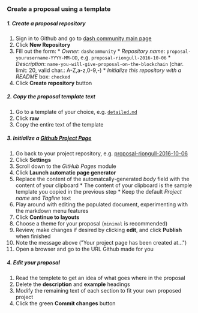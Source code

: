 ### Create a proposal using a template

##### 1. Create a proposal repository
  1. Sign in to Github and go to [dash community main page](https://github.com/dashcommunity)
  2. Click **New Repository**
  3. Fill out the form:
    * *Owner*: `dashcommunity`
    * *Repository name*: `proposal-yourusername-YYYY-MM-DD`, e.g. `proposal-riongull-2016-10-06`
    * *Description*: `name-you-will-give-proposal-on-the-blockchain` (char. limit: 20, valid char.: A-Z,a-z,0-9,-)
    * *Initialize this repository with a README* box: `checked`
  4. Click **Create repository** button

##### 2. Copy the proposal template text
  1. Go to a template of your choice, e.g. [`detailed.md`](https://github.com/dashcommunity/proposal-templates/blob/master/detailed.md)
  2. Click **raw**
  3. Copy the entire text of the template
  
##### 3. Initialize a [Github Project Page](https://help.github.com/articles/creating-pages-with-the-automatic-generator/)
  1. Go back to your project repository, e.g. [proposal-riongull-2016-10-06](https://github.com/dashcommunity/proposal-riongull-2016-10-06)
  2. Click **Settings**
  3. Scroll down to the *GitHub Pages* module
  4. Click **Launch automatic page generator**
  5. Replace the content of the automatcally-generated *body* field with the content of your clipboard
    * The content of your clipboard is the sample template you copied in the previous step 
    * Keep the default *Project name* and *Tagline* text
  6. Play around with editing the populated document, experimenting with the markdown menu features
  7. Click **Continue to layouts**
  7. Choose a theme for your proposal (`minimal` is recommended)
  8. Review, make changes if desired by clicking **edit**, and click **Publish** when finished
  9.  Note the message above ("Your project page has been created at...")
  10. Open a browser and go to the URL Github made for you

##### 4. Edit your proposal
  1. Read the templete to get an idea of what goes where in the proposal
  2. Delete the **description** and **example** headings
  3. Modify the remaining text of each section to fit your own proposed project
  4. Click the green **Commit changes** button
